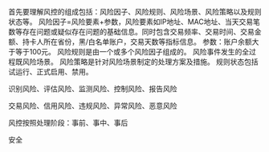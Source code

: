 首先要理解风控的组成包括：风险因子、风险规则、风险场景、风险策略以及规则状态等。
风险因子=风险要素+参数，风险要素如IP地址、MAC地址、当天交易笔数等存在问题或疑似存在问题的基础信息。同时包含交易频率、交易时间、交易金额、持卡人所在省份，黑/白名单账户，交易天数等指标信息。      参数：账户余额大于等于100元。
风险规则是由一个或多个风险因子组成的。
风险事件发生的全过程既风险场景。
风险策略是针对风险场景制定的处理方案及措施。
规则状态包括试运行、正式启用、禁用。


识别风险、评估风险、监测风险、控制风险、报告风险

交易风险、信用风险、违规风险、异常风险、恶意风险

风控按照处理阶段：事前、事中、事后


安全
